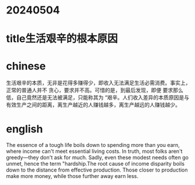 
# 20240504

# title生活艰辛的根本原因

# chinese

生活艰辛的本质，无非是花得多赚得少，即收入无法满足生活必需消费。事实上，正常的普通人并不 贪心，要求并不高。可惜的是，到最后发现，即便 要求那么低，自己竟然还是无法被满足，只能称其为 “艰辛。人们收入差异的本质原因是与有效生产之间的距离，离生产越近的人赚钱越多，离生产越远的人赚钱越少。

# english
The essence of a tough life boils down to spending more than you earn, where income can't meet essential living costs. In truth, most folks aren't greedy—they don't ask for much. Sadly, even these modest needs often go unmet, hence the term "hardship.The root cause of income disparity boils down to the distance from effective production. Those closer to production make more money, while those further away earn less.
